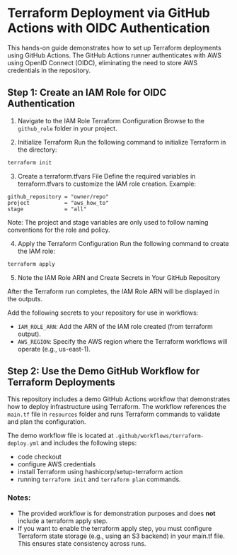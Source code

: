 
# Terraform Deployment via GitHub Actions with OIDC Authentication

This hands-on guide demonstrates how to set up Terraform deployments using GitHub Actions. The GitHub Actions runner authenticates with AWS using OpenID Connect (OIDC), eliminating the need to store AWS credentials in the repository.

## Step 1: Create an IAM Role for OIDC Authentication

1. Navigate to the IAM Role Terraform Configuration
Browse to the `github_role` folder in your project.

2. Initialize Terraform
Run the following command to initialize Terraform in the directory:

```bash
terraform init
```

3. Create a terraform.tfvars File
Define the required variables in terraform.tfvars to customize the IAM role creation. Example:

```hcl
github_repository = "owner/repo"
project           = "aws_how_to"
stage             = "all"
```

Note: The project and stage variables are only used to follow naming conventions for the role and policy.

4. Apply the Terraform Configuration
Run the following command to create the IAM role:

```bash
terraform apply
```

5. Note the IAM Role ARN and Create Secrets in Your GitHub Repository

After the Terraform run completes, the IAM Role ARN will be displayed in the outputs.

Add the following secrets to your repository for use in workflows:

- `IAM_ROLE_ARN`: Add the ARN of the IAM role created (from terraform output).
- `AWS_REGION`: Specify the AWS region where the Terraform workflows will operate (e.g., us-east-1).


## Step 2: Use the Demo GitHub Workflow for Terraform Deployments

This repository includes a demo GitHub Actions workflow that demonstrates how to deploy infrastructure using Terraform. The workflow references the `main.tf` file in `resources` folder and runs Terraform commands to validate and plan the configuration.

The demo workflow file is located at `.github/workflows/terraform-deploy.yml` and includes the following steps:

- code checkout
- configure AWS credentials
- install Terraform using hashicorp/setup-terraform action
- running `terraform init` and `terraform plan` commands.

### Notes:

- The provided workflow is for demonstration purposes and does **not** include a terraform apply step.
- If you want to enable the terraform apply step, you must configure Terraform state storage (e.g., using an S3 backend) in your main.tf file. This ensures state consistency across runs.


